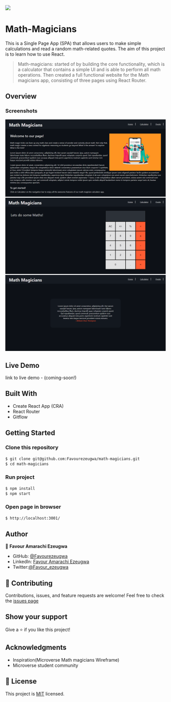 ![](https://img.shields.io/badge/Microverse-blueviolet)

# Math-Magicians

This is a Single Page App (SPA) that allows users to make simple calculations and read a random math-related quotes. The aim of this project is to learn how to use React.

> Math-magicians: started of by building the core functionality, which is a calculator that contains a simple UI and is able to perform all math operations. Then created a full functional website for the Math magicians app, consisting of three pages using React Router.

## Overview

### Screenshots

![](./src/Images/home.snip.png)
![](./src/Images/calculator.snip.png)
![](./src/Images/quote.snip.png)

## Live Demo

link to live demo - (coming-soon!)

## Built With

- Create React App (CRA)
- React Router
- Gitflow

## Getting Started

### Clone this repository

```bash
$ git clone git@github.com:Favourezeugwa/math-magicians.git
$ cd math-magicians
```

### Run project

```bash
$ npm install
$ npm start
```

### Open page in browser

```bash
$ http://localhost:3001/
```

## Author

👤 **Favour Amarachi Ezeugwa**

- GitHub: [@Favourezeugwa](https://github.com/Favourezeugwa)
- LinkedIn: [Favour Amarachi Ezeugwa](https://www.linkedin.com/in/favour-amarachi-ezeugwa-a5bb31149/)
- Twitter:[@Favour_ezeugwa](https://twitter.com/Favour_ezeugwa)

## 🤝 Contributing

Contributions, issues, and feature requests are welcome!
Feel free to check the [issues page](https://github.com/Favourezeugwa/math-magicians/issues)

## Show your support

Give a ⭐️ if you like this project!

## Acknowledgments

- Inspiration(Microverse Math magicians Wireframe)
- Microverse student community

## 📝 License

This project is [MIT](./MIT.md) licensed.
